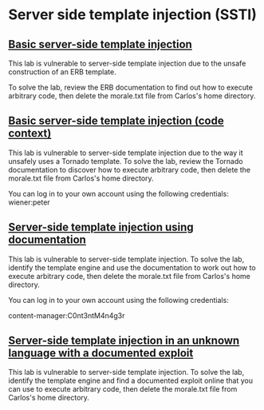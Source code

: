 # Server side template injection (SSTI)

## [Basic server-side template injection](https://portswigger.net/web-security/server-side-template-injection/exploiting/lab-server-side-template-injection-basic)

This lab is vulnerable to server-side template injection due to the unsafe construction of an ERB template.

To solve the lab, review the ERB documentation to find out how to execute arbitrary code, then delete the morale.txt file from Carlos's home directory.

## [Basic server-side template injection (code context)](https://portswigger.net/web-security/server-side-template-injection/exploiting/lab-server-side-template-injection-basic-code-context)

This lab is vulnerable to server-side template injection due to the way it unsafely uses a Tornado template. To solve the lab, review the Tornado documentation to discover how to execute arbitrary code, then delete the morale.txt file from Carlos's home directory.

You can log in to your own account using the following credentials: wiener:peter

## [Server-side template injection using documentation](https://portswigger.net/web-security/server-side-template-injection/exploiting/lab-server-side-template-injection-using-documentation)

This lab is vulnerable to server-side template injection. To solve the lab, identify the template engine and use the documentation to work out how to execute arbitrary code, then delete the morale.txt file from Carlos's home directory.

You can log in to your own account using the following credentials:

content-manager:C0nt3ntM4n4g3r

## [Server-side template injection in an unknown language with a documented exploit](https://portswigger.net/web-security/server-side-template-injection/exploiting/lab-server-side-template-injection-in-an-unknown-language-with-a-documented-exploit)

This lab is vulnerable to server-side template injection. To solve the lab, identify the template engine and find a documented exploit online that you can use to execute arbitrary code, then delete the morale.txt file from Carlos's home directory.
